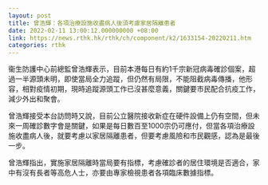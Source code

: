 ```yaml
---
layout: post
title: 曾浩輝：各項治療設施收盡病人後須考慮家居隔離患者
date: 2022-02-11 13:00:12.000000000 +08:00
link: https://news.rthk.hk/rthk/ch/component/k2/1633154-20220211.htm
categories: rthk
---
```


衞生防護中心前總監曾浩輝表示，目前本港每日有約1千宗新冠病毒確診個案，超過一半源頭未明，即使當局全力追蹤，但仍然有局限，不能阻截病毒傳播，他形容，相對疫情初期，現時追蹤源頭工作已沒甚麼意義，關鍵要市民配合抗疫工作，減少外出和聚會。

曾浩輝接受本台訪問時又說，目前公立醫院接收新症在硬件設備上仍有空間，但未來一周確診數字會是關鍵，如果是每日數百至1000宗仍可應付，但當各項治療設施收盡病人後，就要考慮以家居隔離患者，但要考慮風險和市民觀感，認為是最後一步。

曾浩輝指出，實施家居隔離時當局要有指標，考慮確診者的居住環境是否適合，家中有沒有長者等高危人士，亦要由專家檢視患者各項臨床數據指標。

